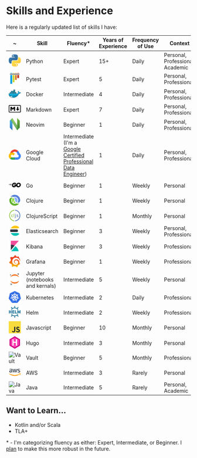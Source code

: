 # Skills and Experience

Here is a regularly updated list of skills I have:

~ | Skill | Fluency\* | Years of Experience | Frequency of Use | Context
--- | --- | --- | --- | --- | ---
![Python](/img/skills/python.png "Python") | Python | Expert | 15+ | Daily | Personal, Professional, Academic
![Pytest](/img/skills/pytest.png "Pytest")| Pytest | Expert | 5 | Daily | Personal, Professional
![Docker](/img/skills/docker.png "Docker") | Docker | Intermediate | 4 | Daily | Personal, Professional
![Markdown](/img/skills/markdown.png "Markdown") | Markdown | Expert | 7 | Daily | Personal, Professional
![Neovim](/img/skills/neovim.png "Neovim") | Neovim | Beginner | 1 | Daily | Personal, Professional
![Google Cloud](/img/skills/google-cloud.png "Google Cloud") | Google Cloud | Intermediate (I'm a [Google Certified Professional Data Engineer](https://cloud.google.com/certification/data-engineer)) | 1 | Daily | Personal, Professional
![Go](/img/skills/go.png "Go") | Go | Beginner | 1 | Weekly | Personal
![Clojure](/img/skills/clojure.png "Clojure") | Clojure | Beginner | 1 | Weekly | Personal
![ClojureScript](/img/skills/clojurescript.png "ClojureScript") | ClojureScript | Beginner | 1 | Monthly | Personal
![Elasticsearch](/img/skills/elastic-elasticsearch.png "Elasticsearch") | Elasticsearch | Beginner | 3 | Weekly | Personal, Professional
![Kibana](/img/skills/elastic-kibana.png "Kibana") | Kibana | Beginner | 3 | Weekly | Professional
![Grafana](/img/skills/grafana.png "Grafana") | Grafana | Beginner | 1 | Weekly | Professional
![Jupyter (notebooks and kernals)](/img/skills/jupyter.png "Jupyter (notebooks and kernals)") | Jupyter (notebooks and kernals) | Intermediate | 5 | Weekly | Personal
![Kubernetes](/img/skills/kubernetes.png "Kubernetes") | Kubernetes | Intermediate | 2 | Daily | Professional
![Helm](/img/skills/helm.png "Helm") | Helm | Intermediate | 2 | Weekly | Professional
![JavaScript](/img/skills/javascript.png "JavaScript") | Javascript | Beginner | 10 | Monthly | Personal
![Hugo](/img/skills/hugo.png "Hugo") | Hugo | Intermediate | 3 | Monthly | Personal
![Vault](https://img.shields.io/badge/-Vault-gray?style=for-the-badge&logo=vault "Vault") | Vault | Beginner | 5 | Monthly | Professional
![AWS](/img/skills/aws.png "AWS") | AWS | Intermediate | 3 | Rarely | Personal
![Java](https://img.shields.io/badge/-Java-gray?style=for-the-badge&logo=java "Java") | Java | Intermediate | 5 | Rarely | Personal, Academic

## Want to Learn...

- Kotlin and/or Scala
- TLA+

\* - I'm categorizing fluency as either: Expert, Intermediate, or Beginner. I [plan](https://github.com/fhightower/fhightower.github.io/issues/31) to make this more robust in the future.

